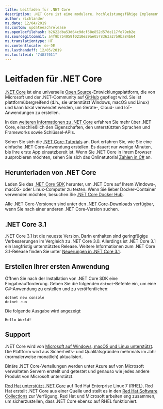 ```yaml
---
title: Leitfaden für .NET Core
description: .NET Core ist eine modulare, hochleistungsfähige Implementierung von .NET zur Erstellung von Windows-, Linux- und Mac-Apps. Erfahren Sie mehr über .NET Core, und legen Sie los.
author: richlander
ms.date: 12/04/2019
ms.custom: updateeachrelease
ms.openlocfilehash: b2622dba53d64c9dcf58e852d57de117fe79eb2e
ms.sourcegitcommit: a4f9b754059f0210e29ae0578363a27b9ba84b64
ms.translationtype: HT
ms.contentlocale: de-DE
ms.lasthandoff: 12/05/2019
ms.locfileid: "74837011"
---
```

# <a name="net-core-guide"></a>Leitfaden für .NET Core

[.NET Core](about.md) ist eine universelle [Open Source](https://github.com/dotnet/coreclr/blob/master/LICENSE.TXT)-Entwicklungsplattform, die von Microsoft und der .NET-Community auf [GitHub](https://github.com/dotnet/core) gepflegt wird. Sie ist plattformübergreifend (d.h., sie unterstützt Windows, macOS und Linux) und kann lokal verwendet werden, um Geräte-, Cloud- und IoT-Anwendungen zu erstellen.

In den [weiteren Informationen zu .NET Core](about.md) erfahren Sie mehr über .NET Core, einschließlich den Eigenschaften, den unterstützten Sprachen und Frameworks sowie Schlüssel-APIs.

Sehen Sie sich die [.NET Core-Tutorials](tutorials/index.md) an. Dort erfahren Sie, wie Sie eine einfache .NET Core-Anwendung erstellen. Es dauert nur wenige Minuten, bis Ihre erste App einsatzbereit ist. Wenn Sie .NET Core in Ihrem Browser ausprobieren möchten, sehen Sie sich das Onlinetutorial [Zahlen in C#](../csharp/tutorials/intro-to-csharp/numbers-in-csharp.yml) an.

## <a name="download-net-core"></a>Herunterladen von .NET Core

Laden Sie das [.NET Core SDK](https://www.microsoft.com/net/download) herunter, um .NET Core auf Ihrem Windows-, macOS- oder Linux-Computer zu testen. Wenn Sie lieber Docker-Container verwenden möchten, besuchen Sie [.NET Core Docker Hub](https://hub.docker.com/_/microsoft-dotnet-core/).

Alle .NET Core-Versionen sind unter den [.NET Core-Downloads](https://dotnet.microsoft.com/download/dotnet-core) verfügbar, wenn Sie nach einer anderen .NET Core-Version suchen.

## <a name="net-core-31"></a>.NET Core 3.1

.NET Core 3.1 ist die neueste Version. Darin enthalten sind geringfügige Verbesserungen im Vergleich zu .NET Core 3.0. Allerdings ist .NET Core 3.1 ein langfristig unterstütztes Release. Weitere Informationen zum .NET Core 3.1-Release finden Sie unter [Neuerungen in .NET Core 3.1](./whats-new/dotnet-core-3-1.md).

## <a name="create-your-first-application"></a>Erstellen Ihrer ersten Anwendung

Öffnen Sie nach der Installation von .NET Core SDK eine Eingabeaufforderung. Geben Sie die folgenden `dotnet`-Befehle ein, um eine C#-Anwendung zu erstellen und zu veröffentlichen:

```dotnetcli
dotnet new console
dotnet run
```

Die folgende Ausgabe wird angezeigt:

```output
Hello World!
```

## <a name="support"></a>Support

.NET Core wird von [Microsoft auf Windows, macOS und Linux unterstützt](https://dotnet.microsoft.com/platform/support/policy). Die Plattform wird aus Sicherheits- und Qualitätsgründen mehrmals im Jahr (normalerweise monatlich) aktualisiert.

Binäre .NET Core-Verteilungen werden unter Azure auf von Microsoft verwalteten Servern erstellt und getestet und genauso wie jedes andere Produkt von Microsoft unterstützt.

[Red Hat unterstützt .NET Core](http://redhatloves.net/) auf Red Hat Enterprise Linux 7 (RHEL). Red Hat erstellt .NET Core aus einer Quelle und stellt es in den [Red Hat Software Collections](https://developers.redhat.com/products/softwarecollections/overview/) zur Verfügung. Red Hat und Microsoft arbeiten eng zusammen, um sicherzustellen, dass .NET Core ebenso auf RHEL funktioniert.
